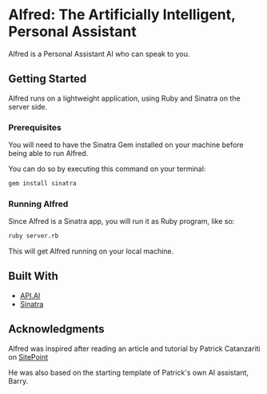 # Alfred: The Artificially Intelligent, Personal Assistant

Alfred is a Personal Assistant AI who can speak to you.

## Getting Started

Alfred runs on a lightweight application, using Ruby and Sinatra on the server side.

### Prerequisites

You will need to have the Sinatra Gem installed on your machine before being able to run Alfred.

You can do so by executing this command on your terminal:

```bash
gem install sinatra
```

### Running Alfred

Since Alfred is a Sinatra app, you will run it as Ruby program, like so:

```bash
ruby server.rb
```

This will get Alfred running on your local machine.

## Built With

- [API.AI](https://api.ai/)
- [Sinatra](http://www.sinatrarb.com/)

## Acknowledgments

Alfred was inspired after reading an article and tutorial by Patrick Catanzariti on [SitePoint](https://www.sitepoint.com/how-to-build-your-own-ai-assistant-using-api-ai/)

He was also based on the starting template of Patrick's own AI assistant, Barry.
